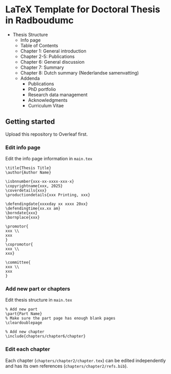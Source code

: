 # LaTeX Template for Doctoral Thesis in Radboudumc
- Thesis Structure
  - Info page
  - Table of Contents
  - Chapter 1: General introduction
  - Chapter 2-5: Publications
  - Chapter 6: General discussion
  - Chapter 7: Summary
  - Chapter 8: Dutch summary (Nederlandse samenvatting)
  - Addenda
    - Publications
    - PhD portfolio
    - Research data management
    - Acknowledgments
    - Curriculum Vitae

## Getting started
Upload this repository to Overleaf first.

### Edit info page
Edit the info page information in `main.tex`
```Tex
\title{Thesis Title}
\author{Author Name}

\isbnnumber{xxx-xx-xxxx-xxx-x}
\copyrightname{xxx, 2025}
\coverdetails{xxx}
\productiondetails{xxx Printing, xxx}

\defendingdate{xxxxday xx xxxx 20xx}
\defendingtime{xx.xx am}
\borndate{xxx}
\bornplace{xxx}

\promotor{
xxx \\
xxx
}
\copromotor{
xxx \\
xxx}

\committee{
xxx \\
xxx
}
```

### Add new part or chapters
Edit thesis structure in `main.tex`
```Tex
% Add new part
\part{Part Name}
% Make sure the part page has enough blank pages
\cleardoublepage

% Add new chapter
\include{chapters/chapter6/chapter}
```

### Edit each chapter
Each chapter (`chapters/chapter2/chapter.tex`) can be edited independently and has its own references (`chapters/chapter2/refs.bib`).